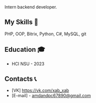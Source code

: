 
Intern backend developer.

## My Skills 🔨
PHP, OOP, Bitrix, Python, C#, MySQL, git

## Education 🎓
- HCI NSU - 2023

## Contacts 📞
- [VK] https://vk.com/xab_xab
- [E-mail] - amdandpc67890@gmail.com
